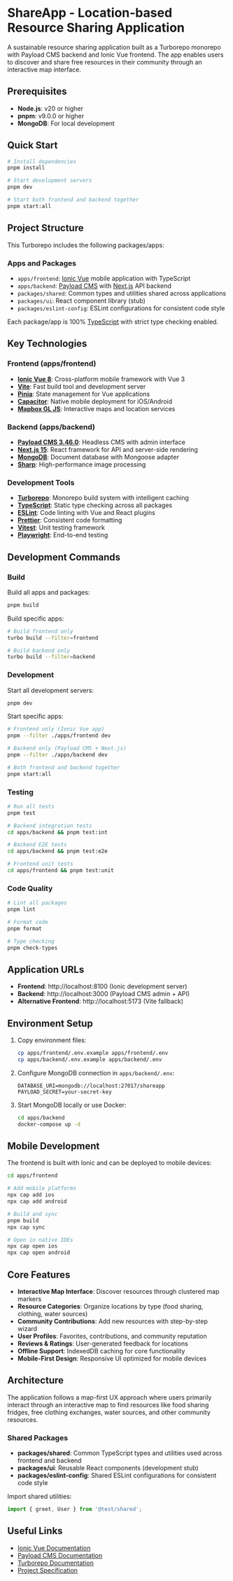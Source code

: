 # ShareApp - Location-based Resource Sharing Application

A sustainable resource sharing application built as a Turborepo monorepo with Payload CMS backend and Ionic Vue frontend. The app enables users to discover and share free resources in their community through an interactive map interface.

## Prerequisites

- **Node.js**: v20 or higher
- **pnpm**: v9.0.0 or higher
- **MongoDB**: For local development

## Quick Start

```bash
# Install dependencies
pnpm install

# Start development servers
pnpm dev

# Start both frontend and backend together
pnpm start:all
```

## Project Structure

This Turborepo includes the following packages/apps:

### Apps and Packages

- `apps/frontend`: [Ionic Vue](https://ionicframework.com/docs/vue/overview) mobile application with TypeScript
- `apps/backend`: [Payload CMS](https://payloadcms.com/) with [Next.js](https://nextjs.org/) API backend
- `packages/shared`: Common types and utilities shared across applications
- `packages/ui`: React component library (stub)
- `packages/eslint-config`: ESLint configurations for consistent code style

Each package/app is 100% [TypeScript](https://www.typescriptlang.org/) with strict type checking enabled.

## Key Technologies

### Frontend (apps/frontend)
- **[Ionic Vue 8](https://ionicframework.com/docs/vue/overview)**: Cross-platform mobile framework with Vue 3
- **[Vite](https://vitejs.dev/)**: Fast build tool and development server
- **[Pinia](https://pinia.vuejs.org/)**: State management for Vue applications
- **[Capacitor](https://capacitorjs.com/)**: Native mobile deployment for iOS/Android
- **[Mapbox GL JS](https://docs.mapbox.com/mapbox-gl-js/)**: Interactive maps and location services

### Backend (apps/backend)
- **[Payload CMS 3.46.0](https://payloadcms.com/)**: Headless CMS with admin interface
- **[Next.js 15](https://nextjs.org/)**: React framework for API and server-side rendering
- **[MongoDB](https://www.mongodb.com/)**: Document database with Mongoose adapter
- **[Sharp](https://sharp.pixelplumbing.com/)**: High-performance image processing

### Development Tools
- **[Turborepo](https://turborepo.com/)**: Monorepo build system with intelligent caching
- **[TypeScript](https://www.typescriptlang.org/)**: Static type checking across all packages
- **[ESLint](https://eslint.org/)**: Code linting with Vue and React plugins
- **[Prettier](https://prettier.io)**: Consistent code formatting
- **[Vitest](https://vitest.dev/)**: Unit testing framework
- **[Playwright](https://playwright.dev/)**: End-to-end testing

## Development Commands

### Build

Build all apps and packages:

```bash
pnpm build
```

Build specific apps:

```bash
# Build frontend only
turbo build --filter=frontend

# Build backend only  
turbo build --filter=backend
```

### Development

Start all development servers:

```bash
pnpm dev
```

Start specific apps:

```bash
# Frontend only (Ionic Vue app)
pnpm --filter ./apps/frontend dev

# Backend only (Payload CMS + Next.js)
pnpm --filter ./apps/backend dev

# Both frontend and backend together
pnpm start:all
```

### Testing

```bash
# Run all tests
pnpm test

# Backend integration tests
cd apps/backend && pnpm test:int

# Backend E2E tests  
cd apps/backend && pnpm test:e2e

# Frontend unit tests
cd apps/frontend && pnpm test:unit
```

### Code Quality

```bash
# Lint all packages
pnpm lint

# Format code
pnpm format

# Type checking
pnpm check-types
```

## Application URLs

- **Frontend**: http://localhost:8100 (Ionic development server)
- **Backend**: http://localhost:3000 (Payload CMS admin + API)
- **Alternative Frontend**: http://localhost:5173 (Vite fallback)

## Environment Setup

1. Copy environment files:
   ```bash
   cp apps/frontend/.env.example apps/frontend/.env
   cp apps/backend/.env.example apps/backend/.env
   ```

2. Configure MongoDB connection in `apps/backend/.env`:
   ```
   DATABASE_URI=mongodb://localhost:27017/shareapp
   PAYLOAD_SECRET=your-secret-key
   ```

3. Start MongoDB locally or use Docker:
   ```bash
   cd apps/backend
   docker-compose up -d
   ```

## Mobile Development

The frontend is built with Ionic and can be deployed to mobile devices:

```bash
cd apps/frontend

# Add mobile platforms
npx cap add ios
npx cap add android

# Build and sync
pnpm build
npx cap sync

# Open in native IDEs
npx cap open ios
npx cap open android
```

## Core Features

- **Interactive Map Interface**: Discover resources through clustered map markers
- **Resource Categories**: Organize locations by type (food sharing, clothing, water sources)
- **Community Contributions**: Add new resources with step-by-step wizard
- **User Profiles**: Favorites, contributions, and community reputation
- **Reviews & Ratings**: User-generated feedback for locations
- **Offline Support**: IndexedDB caching for core functionality
- **Mobile-First Design**: Responsive UI optimized for mobile devices

## Architecture

The application follows a map-first UX approach where users primarily interact through an interactive map to find resources like food sharing fridges, free clothing exchanges, water sources, and other community resources.

### Shared Packages

- **packages/shared**: Common TypeScript types and utilities used across frontend and backend
- **packages/ui**: Reusable React components (development stub)
- **packages/eslint-config**: Shared ESLint configurations for consistent code style

Import shared utilities:
```typescript
import { greet, User } from '@test/shared';
```

## Useful Links

- [Ionic Vue Documentation](https://ionicframework.com/docs/vue/overview)
- [Payload CMS Documentation](https://payloadcms.com/docs)
- [Turborepo Documentation](https://turborepo.com/docs)
- [Project Specification](.kiro/specs/location-app-enhancement/spec.md)

